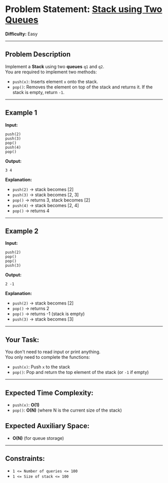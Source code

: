 # Problem Statement: [Stack using Two Queues](https://www.geeksforgeeks.org/problems/stack-using-two-queues/1)

**Difficulty:** Easy  

---

## **Problem Description**  
Implement a **Stack** using two **queues** `q1` and `q2`.  
You are required to implement two methods:  
- `push(x)`: Inserts element `x` onto the stack.  
- `pop()`: Removes the element on top of the stack and returns it. If the stack is empty, return `-1`.

---

## **Example 1**  
**Input:**  
```
push(2)  
push(3)  
pop()  
push(4)  
pop()  
```

**Output:**  
```
3 4
```

**Explanation:**  
- `push(2)` → stack becomes [2]  
- `push(3)` → stack becomes [2, 3]  
- `pop()` → returns 3, stack becomes [2]  
- `push(4)` → stack becomes [2, 4]  
- `pop()` → returns 4

---

## **Example 2**  
**Input:**  
```
push(2)  
pop()  
pop()  
push(3)
```

**Output:**  
```
2 -1
```

**Explanation:**  
- `push(2)` → stack becomes [2]  
- `pop()` → returns 2  
- `pop()` → returns -1 (stack is empty)  
- `push(3)` → stack becomes [3]

---

## **Your Task:**  
You don't need to read input or print anything.  
You only need to complete the functions:  
- `push(x)`: Push `x` to the stack  
- `pop()`: Pop and return the top element of the stack (or `-1` if empty)

---

## **Expected Time Complexity:**  
- `push(x)`: **O(1)**  
- `pop()`: **O(N)** (where N is the current size of the stack)

## **Expected Auxiliary Space:**  
- **O(N)** (for queue storage)

---

## **Constraints:**  
- `1 <= Number of queries <= 100`  
- `1 <= Size of stack <= 100`  